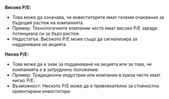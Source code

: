 **Високо P/E:**
- Това може да означава, че инвеститорите имат големи очаквания за бъдещия растеж на компанията.
- Пример: Технологичните компании често имат високо P/E заради потенциала си за бърз растеж.
- Недостатък: Високото P/E може също да сигнализира за надценяване на акцията.

**Ниско P/E:**
- Това може да е знак за подценяване на акцията или за това, че компанията е в затруднено положение.
- Пример: Традиционни индустрии или компании в криза често имат ниско P/E.
- Възможност: Ниското P/E може да е привлекателно за стойностно ориентирани инвеститори.